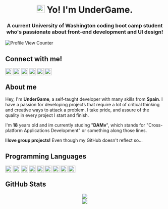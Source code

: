 <h1 align="center"><img src="https://media.giphy.com/media/hvRJCLFzcasrR4ia7z/giphy.gif" width=25> Yo! I'm UnderGame.</h1>
<h3 align="center">A current University of Washington coding boot camp student who's passionate about front-end development and UI design!</h3>

![Profile View Counter](https://komarev.com/ghpvc/?username=xUnderGame)

## Connect with me!
<a href="#">
	<img align="left" alt="UnderGame's LinkedIN" width="22px" src="https://github.com/xUnderGame/xUnderGame/blob/main/images/linkedin.svg" />
</a>
<a href="https://discordapp.com/channels/@me/UnderGame#4540/">
	<img align="left" alt="UnderGame's Discord" width="22px" src="https://github.com/xUnderGame/xUnderGame/blob/main/images/discord.svg" />
</a>
<a href="https://twitter.com/xUnderGame">
	<img align="left" alt="UnderGame | Twitter" width="22px" src="https://github.com/xUnderGame/xUnderGame/blob/main/images/twitter.svg" />
</a>
<a href="https://www.youtube.com/c/UnderGame">
	<img align="left" alt="UnderGame's YouTube" width="22px" src="https://github.com/xUnderGame/xUnderGame/blob/main/images/youtube.svg" />
</a>
<a href="https://steamcommunity.com/id/undergame"> 
  <img align="left" alt="UnderGame's Steam" width="22px" src="https://github.com/xUnderGame/xUnderGame/blob/main/images/steam.png" />
</a>
<a href="https://soundcloud.com/undergame">
	<img align="left" alt="UnderGame's Soundcloud" width="22px" src="https://github.com/xUnderGame/xUnderGame/blob/main/images/soundcloud.svg" />
</a><br>

## About me
Hey, I'm **UnderGame**, a self-taught developer with many skills from **Spain**. I have a passion for developing projects that require a lot of critical thinking and creative ways to attack a problem. I take pride, and assure of the quality in every project I start and finish.

I'm **18** years old and im currently studing "**DAMv**", which stands for "Cross-platform Applications Development" or something along those lines.

**I love group projects!** Even though my GitHub doesn't reflect so...

## Programming Languages
<a href="https://www.w3.org/html/">
	<img align="left" alt="HTML W3Schools" width="22px" src="https://github.com/xUnderGame/xUnderGame/blob/main/images/html5.svg" />
</a>
<a href="https://www.w3schools.com/css">
	<img align="left" alt="CSS" width="22px" src="https://github.com/xUnderGame/xUnderGame/blob/main/images/css.svg" />
</a>
<a href="https://www.mysql.com/">
	<img align="left" alt="MySQL" width="22px" src="https://github.com/xUnderGame/xUnderGame/blob/main/images/mysql.svg" />
</a>
<a href="https://www.json.org/json-es.html">
	<img align="left" alt="Json" width="22px" src="https://github.com/xUnderGame/xUnderGame/blob/main/images/json.svg" />
</a>
<a href="https://git-scm.com/">
	<img align="left" alt="Git" width="22px" src="https://github.com/xUnderGame/xUnderGame/blob/main/images/git.svg" />
</a>
<a href="https://www.python.org/">
	<img align="left" alt="Python" width="22px" src="https://github.com/xUnderGame/xUnderGame/blob/main/images/python.svg" />
</a>
<a href="https://learn.microsoft.com/es-es/dotnet/csharp/">
	<img align="left" alt="CSharp" width="22px" src="https://github.com/xUnderGame/xUnderGame/blob/main/images/csharp.png" />
</a>
<a href="https://minecraft.fandom.com/wiki/Function_(Java_Edition)">
	<img align="left" alt="McFunction" width="22px" src="https://github.com/xUnderGame/xUnderGame/blob/main/images/mcfunction.png" />
</a>
<a href="https://en.wikipedia.org/wiki/Bash_(Unix_shell)">
	<img align="left" alt="Bash" width="22px" src="https://github.com/xUnderGame/xUnderGame/blob/main/images/bash.png" />
</a><br>

## GitHub Stats
<div align=center href="https://github.com/anuraghazra/github-readme-stats">
    <img src="https://github-readme-stats.vercel.app/api?username=xUnderGame&title_color=DA7885&text_color=E1B2A2&show_icons=true&icon_color=BB8470&bg_color=170F0C&hide_border=true&locale=en&border_radius=5"><br>
    <img src="https://github-readme-stats.vercel.app/api/top-langs?username=xUnderGame&theme=gruvbox&show_icons=true&hide_border=true&locale=en&border_radius=5&layout=compact&langs_count=10">
 </div>
